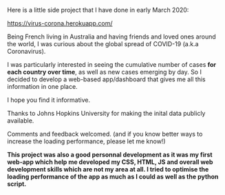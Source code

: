 Here is a little side project that I have done in early March 2020:

https://virus-corona.herokuapp.com/

Being French living in Australia and having friends and loved ones around the world, I was curious about the global spread of COVID-19 (a.k.a Coronavirus).

I was particularly interested in seeing the cumulative number of cases **for each country over time**, as well as new cases emerging by day. So I decided to develop a web-based app/dashboard that gives me all this information in one place.

I hope you find it informative.

Thanks to Johns Hopkins University for making the inital data publicly available.

Comments and feedback welcomed. (and if you know better ways to increase the loading performance, please let me know!)

**This project was also a good personnal development as it was my first web-app which help me developed my CSS, HTML, JS and overall web development skills which are not my area at all. I tried to optimise the loading performance of the app as much as I could as well as the python script.**